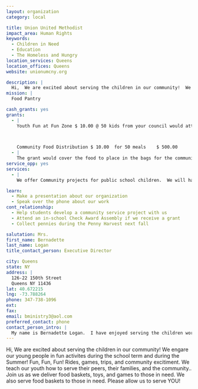 ```yaml
---
layout: organization
category: local

title: Union United Methodist
impact_area: Human Rights
keywords: 
  - Children in Need
  - Education
  - The Homeless and Hungry
location_services: Queens
location_offices: Queens
website: unionumcny.org

description: |
  Hi,  We are excited about serving the children in our community!  We engare our young people in fun activites during the school term and during the Summer!  Fun, Fun, Fun!  Rides, games, trips, and community excitiment.  We teach our youth how to serve their peers, their families, and the community..  Join us as we deliver food baskets, toys, and games to those in need.  We also serve food baskets to those in need.  Please allow us to serve YOU!
mission: |
  Food Pantry

cash_grants: yes
grants: 
  - |
    Youth Fun at Fun Zone $ 10.00 @ 50 kids from your council would attend  $ 500.00

    

    Community Food Distribution $ 10.00  for 50 meals    $ 500.00
  - |
    The grant would cover the food to place in the bags for the community families. The children would help  distribute the food to those in need from our Food center.  Then the children who help volunteer would participate in a Fun day at Fun Zone!  At this location we would discuss the importance of community service, youth roless as leaders, youth roles as leaders at home and the commmunity!  A Certificate will be issued to each child that participtes.
service_opp: yes
services: 
  - |
    We offer Community projects for public school children.  We will have the students help with collecting can goods, packing toys for the  next up-coming Holidays. Wrap games for those children who have parents in prison who may not receive gifts for their birthdays or any other holiday.

learn: 
  - Make a presentation about our organization
  - Speak over the phone about our work
cont_relationship: 
  - Help students develop a community service project with us
  - Attend an in-school Check Award Assembly if we receive a grant
  - Collect pennies during the Penny Harvest next fall

salutation: Mrs.
first_name: Bernadette
last_name: Logan
title_contact_person: Executive Director

city: Queens
state: NY
address: |
  126-22 150th Street  
  Queens NY 11436
lat: 40.672215
lng: -73.788264
phone: 347-738-1096
ext: 
fax: 
email: bministry3@aol.com
preferred_contact: phone
contact_person_intro: |
  My name is Bernadette Logan.  I have enjoyed serving the children working with penny Harvest. It gives me an opportunity to share the heart of  Mission and Outreach to the children.  To share with  them how wonderful it is to be able to give to the poor, and serve the community with a smile!!!!
---
```

Hi,  We are excited about serving the children in our community!  We engare our young people in fun activites during the school term and during the Summer!  Fun, Fun, Fun!  Rides, games, trips, and community excitiment.  We teach our youth how to serve their peers, their families, and the community..  Join us as we deliver food baskets, toys, and games to those in need.  We also serve food baskets to those in need.  Please allow us to serve YOU!